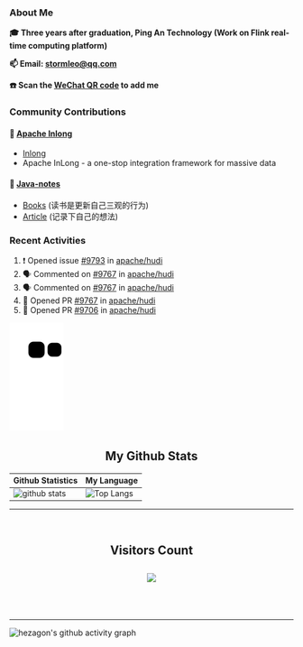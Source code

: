 
### About Me

**🎓 Three years after graduation, Ping An Technology (Work on Flink real-time computing platform)**

**📫 Email: stormleo@qq.com**

**☎️ Scan the [WeChat QR code](https://github.com/leosanqing/leosanqing/blob/master/img/WechatIMG216.jpeg) to add me**

### Community Contributions

#### 🚀 [Apache Inlong](https://github.com/apache/inlong)

- [Inlong](https://inlong.apache.org)
- Apache InLong - a one-stop integration framework for massive data

#### 🚀 [Java-notes](https://github.com/leosanqing/Java-Notes)
- [Books](https://github.com/leosanqing/Java-Notes/tree/master/books) (读书是更新自己三观的行为)
- [Article](https://github.com/leosanqing/thoughtful-article) (记录下自己的想法)
### Recent Activities
<!--START_SECTION:activity-->
1. ❗ Opened issue [#9793](https://github.com/apache/hudi/issues/9793) in [apache/hudi](https://github.com/apache/hudi)
2. 🗣 Commented on [#9767](https://github.com/apache/hudi/pull/9767#issuecomment-1733477983) in [apache/hudi](https://github.com/apache/hudi)
3. 🗣 Commented on [#9767](https://github.com/apache/hudi/pull/9767#issuecomment-1730737948) in [apache/hudi](https://github.com/apache/hudi)
4. 💪 Opened PR [#9767](https://github.com/apache/hudi/pull/9767) in [apache/hudi](https://github.com/apache/hudi)
5. 💪 Opened PR [#9706](https://github.com/apache/hudi/pull/9706) in [apache/hudi](https://github.com/apache/hudi)
<!--END_SECTION:activity-->

![github contribution grid snake animation](https://raw.githubusercontent.com/leosanqing/leosanqing/output/github-contribution-grid-snake.svg)

<!-- START NEW SECTION -->
<p align="center">
 <h2 align="center">My Github Stats</h2>

| Github Statistics                                                                                           | My Language                                                                                                                 |
| ----------------------------------------------------------------------------------------------------------- | --------------------------------------------------------------------------------------------------------------------------- |
| ![github stats](https://github-readme-stats.vercel.app/api?username=leosanqing&theme=radical&show_icons=true) | ![Top Langs](https://github-readme-stats.vercel.app/api/top-langs/?username=leosanqing&hide=TeX&layout=compact&theme=dark) |

<hr>

<div align="center">
<br><h2 align="centre"><b>Visitors Count</b></p>  
<p align="center"><img align="center" src="https://profile-counter.glitch.me/{leosanqing}/count.svg" /></p> 
<br></div>

<hr>

![hezagon's github activity graph](https://activity-graph.herokuapp.com/graph?username=leosanqing&theme=react-dark)


